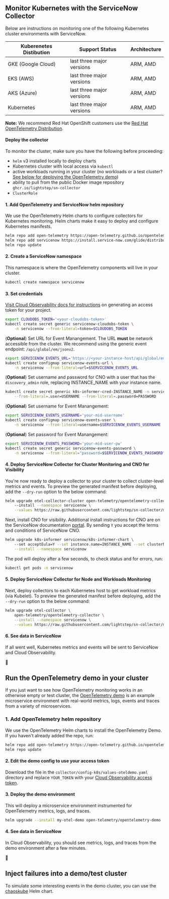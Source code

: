 ## Monitor Kubernetes with the ServiceNow Collector

Below are instructions on monitoring one of the following Kubernetes cluster environments with ServiceNow.

| Kuberenetes Distibution                        | Support Status            | Architecture |
| ---------------------------------------------- | ------------------------- | ------------ |
| GKE (Google Cloud)                             | last three major versions | ARM, AMD     |
| EKS (AWS)                                      | last three major versions | ARM, AMD     |
| AKS (Azure)                                    | last three major versions | ARM, AMD     |
| Kubernetes                                     | last three major versions | ARM, AMD     |

**Note:** We recommend Red Hat OpenShift customers use the [Red Hat OpenTelemetry Distribution](https://docs.openshift.com/container-platform/4.15/otel/otel-installing.html).


#### Deploy the collector

To monitor the cluster, make sure you have the following before proceeding:

* `helm` v3 installed locally to deploy charts
* Kubernetes cluster with local access via `kubectl`
* active workloads running in your cluster (no workloads or a test cluster? [See below for deploying the OpenTelemetry demo](#optional-run-the-opentelemetry-demo))
* ability to pull from the public Docker image repository `ghcr.io/lightstep/sn-collector`
* `ClusterRole` 

#### 1. Add OpenTelemetry and ServiceNow helm repository

We use the OpenTelemetry Helm charts to configure collectors for Kubernetes monitoring. Helm charts make it easy to deploy and configure Kubernetes manifests.

```sh
helm repo add open-telemetry https://open-telemetry.github.io/opentelemetry-helm-charts
helm repo add servicenow https://install.service-now.com/glide/distribution/builds/package/informer/informer-helm/repo
helm repo update
```

#### 2. Create a ServiceNow namespace

This namespace is where the OpenTelemetry components will live in your cluster.

```sh
kubectl create namespace servicenow
```

#### 3. Set credentials

[Visit Cloud Observability docs for instructions](https://docs.lightstep.com/docs/create-and-manage-access-tokens) on generating an access token for your project.

```sh
export CLOUDOBS_TOKEN='<your-cloudobs-token>'
kubectl create secret generic servicenow-cloudobs-token \
    -n servicenow --from-literal=token=$CLOUDOBS_TOKEN
```

(__Optional__) Set URL for Event Manangement. The URL __must__ be network accessible from the cluster. We recommend using the generic event endpoint: `/api/global/em/jsonv2`.

```sh
export SERVICENOW_EVENTS_URL='https://<your-instance-host/api/global/em/jsonv2'
kubectl create configmap servicenow-events-url \
    -n servicenow --from-literal=url=$SERVICENOW_EVENTS_URL
```

(__Optional__)  Set username and password for CNO with a user that has the `discovery_admin` role, replacing INSTANCE_NAME with your instance name.
```sh
kubectl create secret generic k8s-informer-cred-INSTANCE_NAME -n servicenow \
    --from-literal=.user=USERNAME --from-literal=.password=PASSWORD
```

(__Optional__) Set username for Event Manangement:
```sh
export SERVICENOW_EVENTS_USERNAME='your-mid-username'
kubectl create configmap servicenow-events-user \
    -n servicenow --from-literal=username=$SERVICENOW_EVENTS_USERNAME
```

(__Optional__) Set password for Event Manangement:
```sh
export SERVICENOW_EVENTS_PASSWORD='your-mid-user-pw'
kubectl create secret generic servicenow-events-password \
    -n servicenow --from-literal="password=$SERVICENOW_EVENTS_PASSWORD"
```

#### 4. Deploy ServiceNow Collector for Cluster Monitoring and CNO for Visibility

You're now ready to deploy a collector to your cluster to collect cluster-level metrics and events. To preview the generated manifest before deploying, add the `--dry-run` option to the below command:

```sh
helm upgrade otel-collector-cluster open-telemetry/opentelemetry-collector \ 
    --install --namespace servicenow \
    --values https://raw.githubusercontent.com/lightstep/sn-collector/main/collector/config-k8s/values-cluster.yaml
```

Next, install CNO for visibility. Additional install instructions for CNO are on the ServiceNow documentation [portal](https://docs.servicenow.com/bundle/washingtondc-it-operations-management/page/product/cloud-native-operations-visibility/task/cnov-deploy-install.html). By sending `Y` you accept the terms and conditions of ServiceNow CNO.

```sh
helm upgrade k8s-informer servicenow/k8s-informer-chart \ 
    --set acceptEula=Y --set instance.name=INSTANCE_NAME --set clusterName="CLUSTER_NAME" \
    --install --namespace servicenow
```

The pod will deploy after a few seconds, to check status and for errors, run:

```sh
kubectl get pods -n servicenow
```

#### 5. Deploy ServiceNow Collector for Node and Workloads Monitoring

Next, deploy collectors to each Kubernetes host to get workload metrics (via Kubelet). To preview the generated manifest before deploying, add the `--dry-run` option to the below command:

```sh
helm upgrade otel-collector \
    open-telemetry/opentelemetry-collector \
    --install --namespace servicenow \
    --values https://raw.githubusercontent.com/lightstep/sn-collector/main/collector/config-k8s/values-node.yaml
```

#### 6. See data in ServiceNow

If all went well, Kubernetes metrics and events will be sent to ServiceNow and Cloud Observability.

🎉

## Run the OpenTelemetry demo in your cluster

If you just want to see how OpenTelemetry monitoring works in an otherwise empty or test cluster, the [OpenTelemetry demo](https://github.com/open-telemetry/opentelemetry-demo) is an example microservice environment with real-world metrics, logs, events and traces from a variety of microservices.

### 1. Add OpenTelemetry helm repository

We use the OpenTelemetry Helm charts to install the OpenTelemetry Demo. If you haven't already added the repo, run:

```sh
helm repo add open-telemetry https://open-telemetry.github.io/opentelemetry-helm-charts
helm repo update
```

#### 2. Edit the demo config to use your access token

Download the file in the `collector/config-k8s/values-oteldemo.yaml` directory and replace `YOUR_TOKEN` with your [Cloud Observability access token](https://docs.lightstep.com/docs/create-and-manage-access-tokens).

#### 3. Deploy the demo environment

This will deploy a microservice environment instrumented for OpenTelemetry metrics, logs, and traces.

```sh
helm upgrade --install my-otel-demo open-telemetry/opentelemetry-demo -f collector/config-k8s/values-oteldemo.yaml
```

#### 4. See data in ServiceNow

In Cloud Observability, you should see metrics, logs, and traces from the demo environment after a few minutes.

🎉

## Inject failures into a demo/test cluster 

To simulate some interesting events in the demo cluster, you can use the [chaoskube](https://github.com/linki/chaoskube?tab=readme-ov-file#helm) Helm chart.
